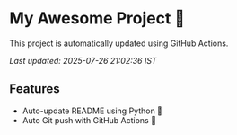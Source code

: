 # My Awesome Project 🚀

This project is automatically updated using GitHub Actions.

_Last updated: 2025-07-26 21:02:36 IST_

## Features
- Auto-update README using Python 🐍
- Auto Git push with GitHub Actions 🤖
